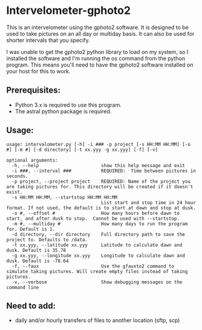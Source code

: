 # Intervelometer-gphoto2
This is an intervelometer using the gphoto2 software.  It is designed to be used to take pictures on an all day or multiday basis.  It can also be used for shorter intervals that you specify.

I was unable to get the gphoto2 python library to load on my system, so I installed the software and I'm running the os command from the python program. This means you'll need to have the gphoto2 software installed on your host for this to work.


## Prerequisites:
* Python 3.x is required to use this program.
* The astral python package is required. 


## Usage:
```
usage: intervalometer.py [-h] -i ### -p project [-s HH:MM HH:MM] [-o #] [-m #] [-d directory] [-t xx.yyy -g xx.yyy] [-f] [-v]

optional arguments:
  -h, --help                       show this help message and exit
  -i ###, --interval ###           REQUIRED:  Time between pictures in seconds.
  -p project, --project project    REQUIRED: Name of the project you are taking pictures for. This directory will be created if it doesn't exist.
  -s HH:MM HH:MM, --startstop HH:MM HH:MM
                                   List start and stop time in 24 hour format. If not used, the default is to start at dawn and stop at dusk.
  -o #, --offset #                 How many hours before dawn to start, and after dusk to stop.  Cannot be used with --startstop.
  -m #, --multiday #               How many days to run the program for. Default is 1.
  -d directory, --dir directory    Full directory path to save the project to. Defaults to /data.
  -t xx.yyy, --latitude xx.yyy     Latitude to calculate dawn and dusk. Default is 35.78
  -g xx.yyy, --longitude xx.yyy    Longitude to calculate dawn and dusk. Default is -78.64
  -f, --faux                       Use the gfauxto2 command to simulate taking pictures. Will create empty files instead of taking pictures.
  -v, --verbose                    Show debugging messages on the command line

```

## Need to add:
* daily and/or hourly transfers of files to another location (sftp, scp)
